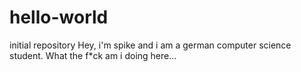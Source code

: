 # hello-world
initial repository
Hey, i'm spike and i am a german computer science student. What the f*ck am i doing here...
